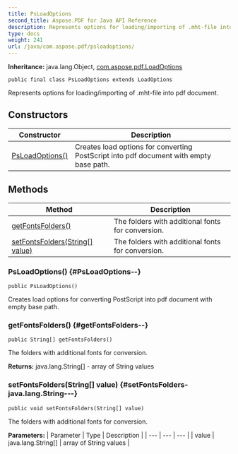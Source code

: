```yaml
---
title: PsLoadOptions
second_title: Aspose.PDF for Java API Reference
description: Represents options for loading/importing of .mht-file into pdf document.
type: docs
weight: 241
url: /java/com.aspose.pdf/psloadoptions/
---
```

**Inheritance:**
java.lang.Object, [com.aspose.pdf.LoadOptions](../../com.aspose.pdf/loadoptions)
```
public final class PsLoadOptions extends LoadOptions
```

Represents options for loading/importing of .mht-file into pdf document.
## Constructors

| Constructor | Description |
| --- | --- |
| [PsLoadOptions()](#PsLoadOptions--) | Creates load options for converting PostScript into pdf document with empty base path. |
## Methods

| Method | Description |
| --- | --- |
| [getFontsFolders()](#getFontsFolders--) | The folders with additional fonts for conversion. |
| [setFontsFolders(String[] value)](#setFontsFolders-java.lang.String---) | The folders with additional fonts for conversion. |
### PsLoadOptions() {#PsLoadOptions--}
```
public PsLoadOptions()
```


Creates load options for converting PostScript into pdf document with empty base path.

### getFontsFolders() {#getFontsFolders--}
```
public String[] getFontsFolders()
```


The folders with additional fonts for conversion.

**Returns:**
java.lang.String[] - array of String values
### setFontsFolders(String[] value) {#setFontsFolders-java.lang.String---}
```
public void setFontsFolders(String[] value)
```


The folders with additional fonts for conversion.

**Parameters:**
| Parameter | Type | Description |
| --- | --- | --- |
| value | java.lang.String[] | array of String values |

